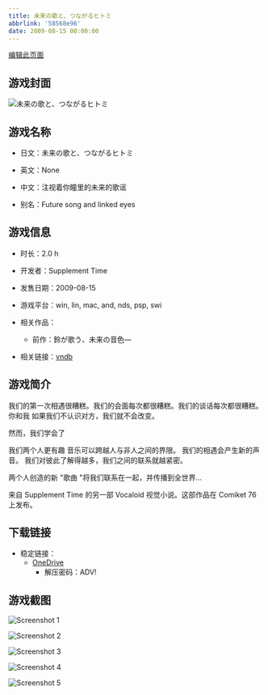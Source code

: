 ```yaml
---
title: 未来の歌と、つながるヒトミ
abbrlink: '58568e96'
date: 2009-08-15 00:00:00
---
```

[编辑此页面](https://github.com/ACG-3/ADV3-source/blob/main/source/_posts/games/%E6%9C%AA%E6%9D%A5%E3%81%AE%E6%AD%8C%E3%81%A8%E3%80%81%E3%81%A4%E3%81%AA%E3%81%8C%E3%82%8B%E3%83%92%E3%83%88%E3%83%9F.md)

## 游戏封面

![未来の歌と、つながるヒトミ](https://pan.timero.xyz/onedrive/img_lib_001/%E6%9C%AA%E6%9D%A5%E3%81%AE%E6%AD%8C%E3%81%A8%E3%80%81%E3%81%A4%E3%81%AA%E3%81%8C%E3%82%8B%E3%83%92%E3%83%88%E3%83%9F_cover.avif)


## 游戏名称

- 日文：未来の歌と、つながるヒトミ
- 英文：None
- 中文：注视着你瞳里的未来的歌谣

- 别名：Future song and linked eyes


## 游戏信息

- 时长：2.0 h
- 开发者：Supplement Time
- 发售日期：2009-08-15
- 游戏平台：win, lin, mac, and, nds, psp, swi
- 相关作品：
   - 前作：鈴が歌う、未来の音色―

- 相关链接：[vndb](https://vndb.org/v5481)


## 游戏简介

我们的第一次相遇很糟糕。我们的会面每次都很糟糕。我们的谈话每次都很糟糕。
你和我
如果我们不认识对方，我们就不会改变。

然而，我们学会了

我们两个人更有趣
音乐可以跨越人与非人之间的界限。
我们的相遇会产生新的声音。
我们对彼此了解得越多，我们之间的联系就越紧密。

两个人创造的新 "歌曲 "将我们联系在一起，并传播到全世界...



来自 Supplement Time 的另一部 Vocaloid 视觉小说。这部作品在 Comiket 76 上发布。


## 下载链接

- 稳定链接：
    - [OneDrive](https://pan.timero.xyz/onedrive/adv_lib_001/%E6%9C%AA%E6%9D%A5%E3%81%AE%E6%AD%8C%E3%81%A8%E3%80%81%E3%81%A4%E3%81%AA%E3%81%8C%E3%82%8B%E3%83%92%E3%83%88%E3%83%9F)
        - 解压密码：ADV!



## 游戏截图


![Screenshot 1](https://pan.timero.xyz/onedrive/img_lib_001/%E6%9C%AA%E6%9D%A5%E3%81%AE%E6%AD%8C%E3%81%A8%E3%80%81%E3%81%A4%E3%81%AA%E3%81%8C%E3%82%8B%E3%83%92%E3%83%88%E3%83%9F_Screenshot_1.avif)

![Screenshot 2](https://pan.timero.xyz/onedrive/img_lib_001/%E6%9C%AA%E6%9D%A5%E3%81%AE%E6%AD%8C%E3%81%A8%E3%80%81%E3%81%A4%E3%81%AA%E3%81%8C%E3%82%8B%E3%83%92%E3%83%88%E3%83%9F_Screenshot_2.avif)

![Screenshot 3](https://pan.timero.xyz/onedrive/img_lib_001/%E6%9C%AA%E6%9D%A5%E3%81%AE%E6%AD%8C%E3%81%A8%E3%80%81%E3%81%A4%E3%81%AA%E3%81%8C%E3%82%8B%E3%83%92%E3%83%88%E3%83%9F_Screenshot_3.avif)

![Screenshot 4](https://pan.timero.xyz/onedrive/img_lib_001/%E6%9C%AA%E6%9D%A5%E3%81%AE%E6%AD%8C%E3%81%A8%E3%80%81%E3%81%A4%E3%81%AA%E3%81%8C%E3%82%8B%E3%83%92%E3%83%88%E3%83%9F_Screenshot_4.avif)

![Screenshot 5](https://pan.timero.xyz/onedrive/img_lib_001/%E6%9C%AA%E6%9D%A5%E3%81%AE%E6%AD%8C%E3%81%A8%E3%80%81%E3%81%A4%E3%81%AA%E3%81%8C%E3%82%8B%E3%83%92%E3%83%88%E3%83%9F_Screenshot_5.avif)

